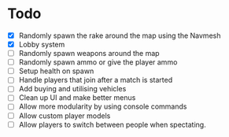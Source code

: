 # Todo

- [x] Randomly spawn the rake around the map using the Navmesh
- [x] Lobby system
- [ ] Randomly spawn weapons around the map
- [ ] Randomly spawn ammo or give the player ammo
- [ ] Setup health on spawn
- [ ] Handle players that join after a match is started
- [ ] Add buying and utilising vehicles
- [ ] Clean up UI and make better menus
- [ ] Allow more modularity by using console commands
- [ ] Allow custom player models
- [ ] Allow players to switch between people when spectating.